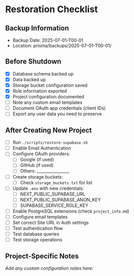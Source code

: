 # Restoration Checklist

## Backup Information
- Backup Date: 2025-07-01-T00-01
- Location: prisma/backups/2025-07-01-T00-01/

## Before Shutdown
- [x] Database schema backed up
- [x] Data backed up  
- [x] Storage bucket configuration saved
- [x] Role information exported
- [x] Project configuration documented
- [ ] Note any custom email templates
- [ ] Document OAuth app credentials (client IDs)
- [ ] Export any user data you need to preserve

## After Creating New Project
- [ ] Run `./scripts/restore-supabase.sh`
- [ ] Enable Email Authentication
- [ ] Configure OAuth providers:
  - [ ] Google (if used)
  - [ ] GitHub (if used)
  - [ ] Others: ________________
- [ ] Create storage buckets:
  - [ ] Check `storage_buckets.txt` for list
- [ ] Update `.env` with new credentials:
  - [ ] NEXT_PUBLIC_SUPABASE_URL
  - [ ] NEXT_PUBLIC_SUPABASE_ANON_KEY  
  - [ ] SUPABASE_SERVICE_ROLE_KEY
- [ ] Enable PostgreSQL extensions (check `project_info.md`)
- [ ] Configure email templates
- [ ] Set correct Site URL in Auth settings
- [ ] Test authentication flow
- [ ] Test database queries
- [ ] Test storage operations

## Project-Specific Notes
_Add any custom configuration notes here:_
